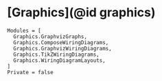 # [Graphics](@id graphics)

```@autodocs
Modules = [
  Graphics.GraphvizGraphs,
  Graphics.ComposeWiringDiagrams,
  Graphics.GraphvizWiringDiagrams,
  Graphics.TikZWiringDiagrams,
  Graphics.WiringDiagramLayouts,
]
Private = false
```
